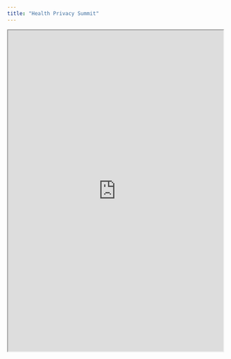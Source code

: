 ```yaml
---
title: "Health Privacy Summit"
---
```



<iframe height="750" width="100%" src="https://ewelton.github.io/ktest/wiki.html#Health%20Privacy%20Summit"></iframe>
